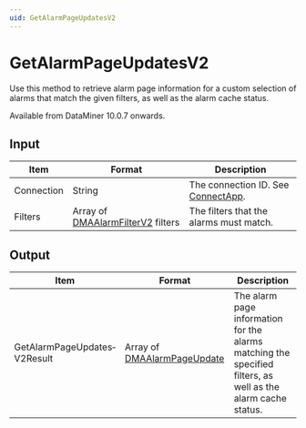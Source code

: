 ```yaml
---
uid: GetAlarmPageUpdatesV2
---
```


# GetAlarmPageUpdatesV2

Use this method to retrieve alarm page information for a custom selection of alarms that match the given filters, as well as the alarm cache status.

Available from DataMiner 10.0.7 onwards.

## Input

| Item | Format | Description |
|--|--|--|
| Connection | String | The connection ID. See [ConnectApp](xref:ConnectApp). |
| Filters | Array of [DMAAlarmFilterV2](xref:DMAAlarmFilterV2) filters | The filters that the alarms must match. |

## Output

| Item | Format | Description |
|--|--|--|
| GetAlarmPageUpdates­V2Result | Array of [DMAAlarmPageUpdate](xref:DMAAlarmPageUpdate) | The alarm page information for the alarms matching the specified filters, as well as the alarm cache status. |
